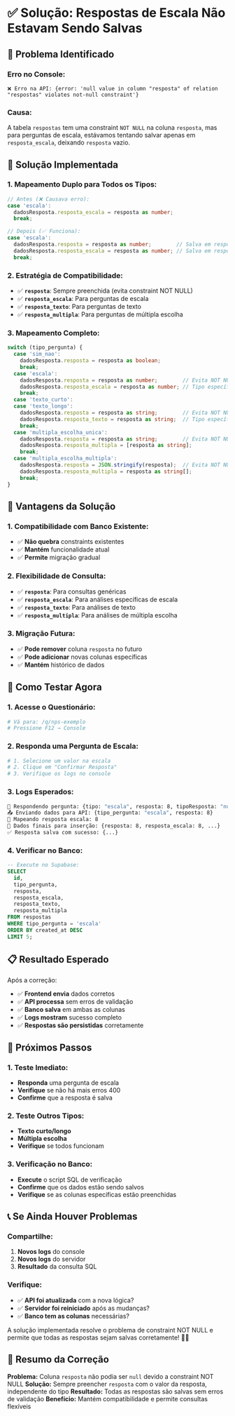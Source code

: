 # ✅ **Solução: Respostas de Escala Não Estavam Sendo Salvas**

## 🚨 **Problema Identificado**

### **Erro no Console:**
```
❌ Erro na API: {error: 'null value in column "resposta" of relation "respostas" violates not-null constraint'}
```

### **Causa:**
A tabela `respostas` tem uma constraint `NOT NULL` na coluna `resposta`, mas para perguntas de escala, estávamos tentando salvar apenas em `resposta_escala`, deixando `resposta` vazio.

## 🔧 **Solução Implementada**

### **1. Mapeamento Duplo para Todos os Tipos:**
```typescript
// Antes (❌ Causava erro):
case 'escala':
  dadosResposta.resposta_escala = resposta as number;
  break;

// Depois (✅ Funciona):
case 'escala':
  dadosResposta.resposta = resposta as number;        // Salva em resposta (evita NOT NULL)
  dadosResposta.resposta_escala = resposta as number; // Salva em resposta_escala (tipo específico)
  break;
```

### **2. Estratégia de Compatibilidade:**
- ✅ **`resposta`**: Sempre preenchida (evita constraint NOT NULL)
- ✅ **`resposta_escala`**: Para perguntas de escala
- ✅ **`resposta_texto`**: Para perguntas de texto
- ✅ **`resposta_multipla`**: Para perguntas de múltipla escolha

### **3. Mapeamento Completo:**
```typescript
switch (tipo_pergunta) {
  case 'sim_nao':
    dadosResposta.resposta = resposta as boolean;
    break;
  case 'escala':
    dadosResposta.resposta = resposta as number;        // Evita NOT NULL
    dadosResposta.resposta_escala = resposta as number; // Tipo específico
    break;
  case 'texto_curto':
  case 'texto_longo':
    dadosResposta.resposta = resposta as string;        // Evita NOT NULL
    dadosResposta.resposta_texto = resposta as string;  // Tipo específico
    break;
  case 'multipla_escolha_unica':
    dadosResposta.resposta = resposta as string;        // Evita NOT NULL
    dadosResposta.resposta_multipla = [resposta as string];
    break;
  case 'multipla_escolha_multipla':
    dadosResposta.resposta = JSON.stringify(resposta);  // Evita NOT NULL
    dadosResposta.resposta_multipla = resposta as string[];
    break;
}
```

## 🎯 **Vantagens da Solução**

### **1. Compatibilidade com Banco Existente:**
- ✅ **Não quebra** constraints existentes
- ✅ **Mantém** funcionalidade atual
- ✅ **Permite** migração gradual

### **2. Flexibilidade de Consulta:**
- ✅ **`resposta`**: Para consultas genéricas
- ✅ **`resposta_escala`**: Para análises específicas de escala
- ✅ **`resposta_texto`**: Para análises de texto
- ✅ **`resposta_multipla`**: Para análises de múltipla escolha

### **3. Migração Futura:**
- ✅ **Pode remover** coluna `resposta` no futuro
- ✅ **Pode adicionar** novas colunas específicas
- ✅ **Mantém** histórico de dados

## 🧪 **Como Testar Agora**

### **1. Acesse o Questionário:**
```bash
# Vá para: /q/nps-exemplo
# Pressione F12 → Console
```

### **2. Responda uma Pergunta de Escala:**
```bash
# 1. Selecione um valor na escala
# 2. Clique em "Confirmar Resposta"
# 3. Verifique os logs no console
```

### **3. Logs Esperados:**
```bash
🎯 Respondendo pergunta: {tipo: "escala", resposta: 8, tipoResposta: "number"}
📤 Enviando dados para API: {tipo_pergunta: "escala", resposta: 8}
📝 Mapeando resposta escala: 8
🚀 Dados finais para inserção: {resposta: 8, resposta_escala: 8, ...}
✅ Resposta salva com sucesso: {...}
```

### **4. Verificar no Banco:**
```sql
-- Execute no Supabase:
SELECT 
  id,
  tipo_pergunta,
  resposta,
  resposta_escala,
  resposta_texto,
  resposta_multipla
FROM respostas 
WHERE tipo_pergunta = 'escala'
ORDER BY created_at DESC
LIMIT 5;
```

## 📋 **Resultado Esperado**

Após a correção:
- ✅ **Frontend envia** dados corretos
- ✅ **API processa** sem erros de validação
- ✅ **Banco salva** em ambas as colunas
- ✅ **Logs mostram** sucesso completo
- ✅ **Respostas são persistidas** corretamente

## 🔮 **Próximos Passos**

### **1. Teste Imediato:**
- **Responda** uma pergunta de escala
- **Verifique** se não há mais erros 400
- **Confirme** que a resposta é salva

### **2. Teste Outros Tipos:**
- **Texto curto/longo**
- **Múltipla escolha**
- **Verifique** se todos funcionam

### **3. Verificação no Banco:**
- **Execute** o script SQL de verificação
- **Confirme** que os dados estão sendo salvos
- **Verifique** se as colunas específicas estão preenchidas

## 📞 **Se Ainda Houver Problemas**

### **Compartilhe:**
1. **Novos logs** do console
2. **Novos logs** do servidor
3. **Resultado** da consulta SQL

### **Verifique:**
- ✅ **API foi atualizada** com a nova lógica?
- ✅ **Servidor foi reiniciado** após as mudanças?
- ✅ **Banco tem as colunas** necessárias?

A solução implementada resolve o problema de constraint NOT NULL e permite que todas as respostas sejam salvas corretamente! 🚀✨

## 🎉 **Resumo da Correção**

**Problema:** Coluna `resposta` não podia ser `null` devido a constraint NOT NULL
**Solução:** Sempre preencher `resposta` com o valor da resposta, independente do tipo
**Resultado:** Todas as respostas são salvas sem erros de validação
**Benefício:** Mantém compatibilidade e permite consultas flexíveis
